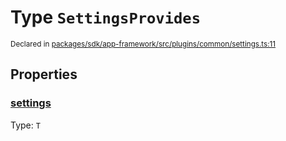 # Type `SettingsProvides`
<sub>Declared in [packages/sdk/app-framework/src/plugins/common/settings.ts:11](https://github.com/dxos/dxos/blob/235256b25/packages/sdk/app-framework/src/plugins/common/settings.ts#L11)</sub>




## Properties
### [settings](https://github.com/dxos/dxos/blob/235256b25/packages/sdk/app-framework/src/plugins/common/settings.ts#L12)
Type: <code>T</code>





